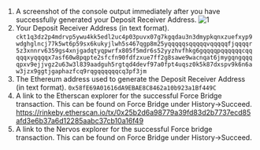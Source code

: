 1. A screenshot of the console output immediately after you have successfully generated your Deposit Receiver Address.
![1](https://user-images.githubusercontent.com/51861246/128786949-cd906ce6-1f69-405f-b69b-bd531de719ff.PNG)
2. Your Deposit Receiver Address (in text format).
   `ckt1q3dz2p4mdrvp5ywu4kk5edl2uc4p03puvx07g7kgqdau3n3dmypkqnxzuefxyp9wdghglncj77k5wt6p59sx6kukyjlwh5s467qgp8m25yqqqqqsqqqqqvqqqqqfjqqqqr5z3xnnrv6359gs4xnjgadqtyqpwrfx805f5mdr6s52yyzhvfhkg6gqqqqpqqqqqqcqqqqqxyqqqqx7asf60w8pqpte2sfcfn90fdfzxue7ff2g8sawe9wacnqat6jmygqngqqqqpxv9ejjvgz2u63w3l839aadguh5rgtqd4devf97a0fpt4uqsz0k5k87dxspv9k6n6aw3jzx9ggtjgaphazfcq9rqgqqqqqqcq3pf3jm`
3. The Ethereum address used to generate the Deposit Receiver Address (in text format).
   `0x58fE69A01616dA9EBAE8C8462a10b923a1Bf449C`
4. A link to the Etherscan explorer for the successful Force Bridge transaction. This can be found on Force Bridge under History→Succeed.
   https://rinkeby.etherscan.io/tx/0x25b2d6a98779a39fd83d2b7737ecd85afd3e6b37a6d12285aabc37cb10a16f49
5. A link to the Nervos explorer for the successful Force bridge transaction. This can be found on Force Bridge under History→Succeed.
